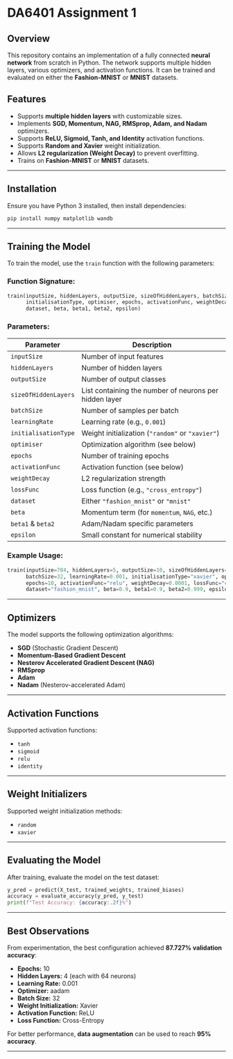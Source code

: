 # DA6401 Assignment 1

## Overview
This repository contains an implementation of a fully connected **neural network** from scratch in Python. The network supports multiple hidden layers, various optimizers, and activation functions. It can be trained and evaluated on either the **Fashion-MNIST** or **MNIST** datasets.

## Features
- Supports **multiple hidden layers** with customizable sizes.
- Implements **SGD, Momentum, NAG, RMSprop, Adam, and Nadam** optimizers.
- Supports **ReLU, Sigmoid, Tanh, and Identity** activation functions.
- Supports **Random and Xavier** weight initialization.
- Allows **L2 regularization (Weight Decay)** to prevent overfitting.
- Trains on **Fashion-MNIST** or **MNIST** datasets.

---

## Installation
Ensure you have Python 3 installed, then install dependencies:
```bash
pip install numpy matplotlib wandb
```

---

## Training the Model
To train the model, use the `train` function with the following parameters:

### **Function Signature:**
```python
train(inputSize, hiddenLayers, outputSize, sizeOfHiddenLayers, batchSize, learningRate,
      initialisationType, optimiser, epochs, activationFunc, weightDecay, lossFunc,
      dataset, beta, beta1, beta2, epsilon)
```

### **Parameters:**
| Parameter             | Description |
|----------------------|-------------|
| `inputSize`         | Number of input features |
| `hiddenLayers`      | Number of hidden layers |
| `outputSize`        | Number of output classes |
| `sizeOfHiddenLayers`| List containing the number of neurons per hidden layer |
| `batchSize`         | Number of samples per batch |
| `learningRate`      | Learning rate (e.g., `0.001`) |
| `initialisationType`| Weight initialization (`"random"` or `"xavier"`) |
| `optimiser`         | Optimization algorithm (see below) |
| `epochs`            | Number of training epochs |
| `activationFunc`    | Activation function (see below) |
| `weightDecay`       | L2 regularization strength |
| `lossFunc`          | Loss function (e.g., `"cross_entropy"`) |
| `dataset`           | Either `"fashion_mnist"` or `"mnist"` |
| `beta`              | Momentum term (for `momentum`, `NAG`, etc.) |
| `beta1` & `beta2`   | Adam/Nadam specific parameters |
| `epsilon`           | Small constant for numerical stability |

### **Example Usage:**
```python
train(inputSize=784, hiddenLayers=5, outputSize=10, sizeOfHiddenLayers=[64, 64, 64, 64, 64],
      batchSize=32, learningRate=0.001, initialisationType="xavier", optimiser="nadam",
      epochs=10, activationFunc="relu", weightDecay=0.0001, lossFunc="cross_entropy",
      dataset="fashion_mnist", beta=0.9, beta1=0.9, beta2=0.999, epsilon=1e-8)
```

---

## Optimizers
The model supports the following optimization algorithms:
- **SGD** (Stochastic Gradient Descent)
- **Momentum-Based Gradient Descent**
- **Nesterov Accelerated Gradient Descent (NAG)**
- **RMSprop**
- **Adam**
- **Nadam** (Nesterov-accelerated Adam)

---

## Activation Functions
Supported activation functions:
- `tanh`
- `sigmoid`
- `relu`
- `identity`

---

## Weight Initializers
Supported weight initialization methods:
- `random`
- `xavier`

---

## Evaluating the Model
After training, evaluate the model on the test dataset:
```python
y_pred = predict(X_test, trained_weights, trained_biases)
accuracy = evaluate_accuracy(y_pred, y_test)
print(f"Test Accuracy: {accuracy:.2f}%")
```

---

## Best Observations
From experimentation, the best configuration achieved **87.727% validation accuracy**:
- **Epochs:** 10
- **Hidden Layers:** 4 (each with 64 neurons)
- **Learning Rate:** 0.001
- **Optimizer:** aadam
- **Batch Size:** 32
- **Weight Initialization:** Xavier
- **Activation Function:** ReLU
- **Loss Function:** Cross-Entropy

For better performance, **data augmentation** can be used to reach **95% accuracy**.

---


